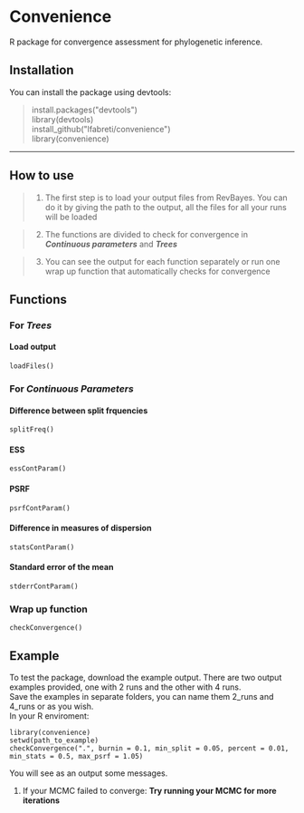 # Convenience

R package for convergence assessment for phylogenetic inference.

## Installation

You can install the package using devtools:
  
  > install.packages("devtools") <br />
  > library(devtools) <br />
  > install_github("lfabreti/convenience") <br />
  > library(convenience) <br />
  
  
---------------------------------------------------------

## How to use

> 1. The first step is to load your output files from RevBayes. You can do it by giving the path to the output, all the files for all your runs will be loaded

> 2. The functions are divided to check for convergence in _**Continuous parameters**_ and _**Trees**_

> 3. You can see the output for each function separately or run one wrap up function that automatically checks for convergence 

## Functions

### For _**Trees**_

#### Load output

`loadFiles()`

### For _**Continuous Parameters**_

#### Difference between split frquencies

`splitFreq()`

#### ESS 

`essContParam()`

#### PSRF

`psrfContParam()`

#### Difference in measures of dispersion

`statsContParam()`

#### Standard error of the mean

`stderrContParam()`

### Wrap up function

`checkConvergence()`

## Example

To test the package, download the example output. There are two output examples provided, one with 2 runs and the other with 4 runs.<br />
Save the examples in separate folders, you can name them 2_runs and 4_runs or as you wish.<br />
In your R enviroment:

`library(convenience)`<br />
 `setwd(path_to_example)`<br />
 `checkConvergence(".", burnin = 0.1, min_split = 0.05, percent = 0.01, min_stats = 0.5, max_psrf = 1.05)`<br />
 
 You will see as an output some messages.
 
1. If your MCMC failed to converge: **Try running your MCMC for more iterations**
 
 
